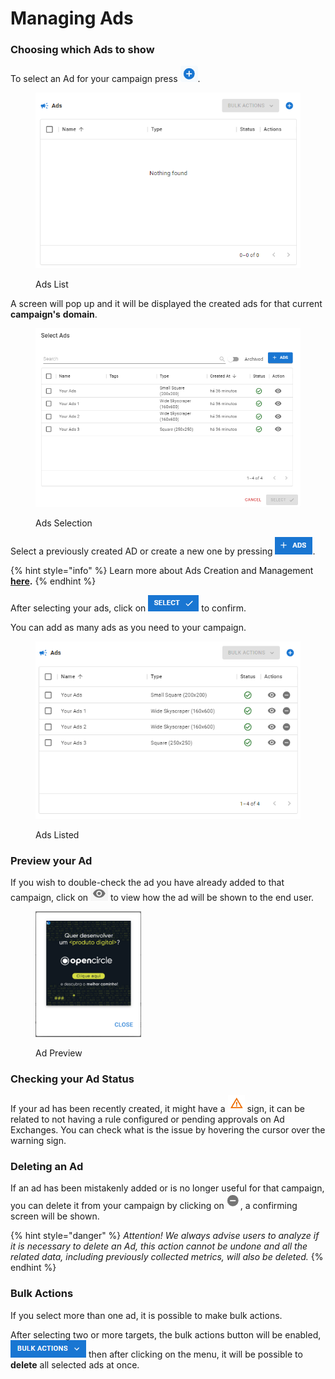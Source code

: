 # Managing Ads

### Choosing which Ads to show

To select an Ad for your campaign press <img src="../../.gitbook/assets/image (3) (3).png" alt="Select Ads" data-size="line">.

<figure><img src="../../.gitbook/assets/image (247) (1).png" alt=""><figcaption><p>Ads List</p></figcaption></figure>

A screen will pop up and it will be displayed the created ads for that current **campaign's** **domain**.

<figure><img src="../../.gitbook/assets/image (248) (1).png" alt="" width="537"><figcaption><p>Ads Selection</p></figcaption></figure>

Select a previously created AD or create a new one by pressing <img src="../../.gitbook/assets/image (249) (1).png" alt="Create Ads" data-size="line">.

{% hint style="info" %}
Learn more about Ads Creation and Management [**here**](../ad-server/)**.**
{% endhint %}

After selecting your ads, click on <img src="../../.gitbook/assets/image (250) (1).png" alt="Select" data-size="line"> to confirm.

You can add as many ads as you need to your campaign.

<figure><img src="../../.gitbook/assets/image (251) (1).png" alt=""><figcaption><p>Ads Listed</p></figcaption></figure>

### Preview your Ad

If you wish to double-check the ad you have already added to that campaign, click on <img src="../../.gitbook/assets/image (45) (2).png" alt="Preview" data-size="line"> to view how the ad will be shown to the end user.

<div align="left"><figure><img src="../../.gitbook/assets/image (46).png" alt="" width="169"><figcaption><p>Ad Preview</p></figcaption></figure></div>

### Checking your Ad Status

If your ad has been recently created, it might have a <img src="../../.gitbook/assets/image (16) (2).png" alt="Issue Sign" data-size="line"> sign, it can be related to not having a rule configured or pending approvals on Ad Exchanges. You can check what is the issue by hovering the cursor over the warning sign.

### Deleting an Ad

If an ad has been mistakenly added or is no longer useful for that campaign, you can delete it from your campaign by clicking on <img src="../../.gitbook/assets/image (47).png" alt="Delete Ad" data-size="line">, a confirming screen will be shown.

{% hint style="danger" %}
_Attention! We always advise users to analyze if it is necessary to delete an Ad, this action cannot be undone and all the related data, including previously collected metrics, will also be deleted._
{% endhint %}

### Bulk Actions

If you select more than one ad, it is possible to make bulk actions.

After selecting two or more targets, the bulk actions button will be enabled, <img src="../../.gitbook/assets/image (244) (1).png" alt="Bulk Actions" data-size="line"> then after clicking on the menu, it will be possible to **delete** all selected ads at once.

